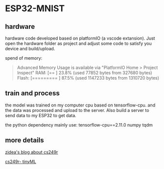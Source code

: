 # ESP32-MNIST

## hardware

hardware code developed based on platformIO (a vscode extansion). Just open the hardware folder as project and adjust some code to satisfy you device and build/upload.

spend of memory:

> Advanced Memory Usage is available via "PlatformIO Home > Project Inspect"
> RAM:   [==        ]  23.8% (used 77852 bytes from 327680 bytes)
> Flash: [========= ]  87.5% (used 1147233 bytes from 1310720 bytes)

## train and process

the model was trained on my computer cpu based on tensorflow-cpu. and the data was processed and upload to the server. Also build a server to send data to my ESP32 to get data.

the python dependency mainly use: tensorflow-cpu==2.11.0 numpy tqdm

## more details

[zidea's blog about cs249r](https://blog.zidea.site/p/cs249r-%E5%B5%8C%E5%85%A5%E5%BC%8F%E6%9C%BA%E5%99%A8%E5%AD%A6%E4%B9%A0/#mnist-example)

[cs249r- tinyML](https://sites.google.com/g.harvard.edu/tinyml/home) 